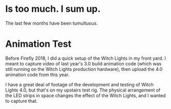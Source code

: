 # Is too much. I sum up.

The last few months have been tumultuous. 



# Animation Test

Before Firefly 2018, I did a quick setup of the Witch Lights in my front yard. I meant to capture video of last year's 3.0 build animation code (which was still running on the Witch Lights production hardware), then upload the 4.0 animation code from this year. 

I have a great deal of footage of the development and testing of Witch Lights 4.0, but that's on my upstairs test rig. The physical arrangement of the LED strips in space changes the effect of the Witch Lights, and I wanted to capture that. 